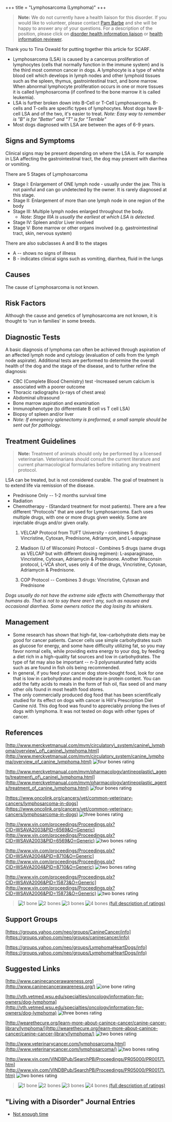 +++
title = "Lymphosarcoma (Lymphoma)"
+++

> **Note:** We do not currently have a health liaison for this disorder.
> If you would like to volunteer, please contact
> [Pam Barbe](mailto:president@samoyedhealthfoundation.org?subject=Questions%20about%20becoming%20a%20Health%20Information%20Liaison%20or%20Reviewer)
> and she will be happy to answer any of your questions.
> For a description of the position, please click on
> [disorder health information liaison](/become-a-health-information-liaison)
> or
> [health information reviewer](/become-a-health-information-reviewer).



Thank you to Tina Oswald for putting together this article for SCARF.


-   Lymphosarcoma (LSA) is caused by a cancerous proliferation of
    lymphocytes (cells that normally function in the immune system) and
    is the third most common cancer in dogs.  A lymphocyte is a type of
    white blood cell which develops in lymph nodes and other lymphoid
    tissues such as the  spleen, thymus, gastrointestinal tract, and
    bone marrow.  When abnormal lymphocyte proliferation occurs in one
    or more tissues it is called lymphosarcoma (if confined to the bone
    marrow it is called leukemia).
-   LSA is further broken down into B-Cell or T-Cell Lymphosarcoma.
    B-cells and T-cells are specific types of lymphocytes.  Most dogs
    have B-cell LSA and of the two, it's easier to treat.  *Note: Easy
    way to remember is "B" is for "Better" and "T" is for "Terrible"*
-   Most dogs diagnosed with LSA are between the ages of 6-9 years.


Signs and Symptoms
------------------

Clinical signs may be present depending on where the LSA is.  For
example in LSA affecting the gastrointestinal tract, the dog may present
with diarrhea or vomiting.

There are 5 Stages of Lymphosarcoma

- Stage I:  Enlargement of ONE lymph node - usually under the jaw.
  This is not painful and can go undetected by the owner.  It is
  rarely diagnosed at this stage.
- Stage II: Enlargement of more than one lymph node in one region of
  the body
- Stage III: Multiple lymph nodes enlarged throughout the body.
  - *Note*: *Stage IIIA is usually the earliest at which LSA is detected.*
- Stage IV: Spleen and/or Liver involved
- Stage V: Bone  marrow or other organs involved (e.g.
  gastrointestinal tract, skin, nervous system)

There are also subclasses A and B  to the stages

-   A -- shows no signs of illness
-   B - indicates clinical signs such as vomiting, diarrhea, fluid in
    the lungs

Causes
------

The cause of Lymphosarcoma is not known.

Risk Factors
------------

Although the cause and genetics of lymphosarcoma are not known, it is
thought to 'run in families' in some breeds.

Diagnostic Tests
----------------

A basic diagnosis of lymphoma can often be achieved through aspiration
of an affected lymph node and cytology (evaluation of cells from the
lymph node aspirate).  Additional tests are performed to determine the
overall health of the dog and the stage of the disease, and to further
refine the diagnosis:

-   CBC (Complete Blood Chemistry) test -Increased serum calcium is
    associated with a poorer outcome
-   Thoracic radiographs (x-rays of chest area)
-   Abdominal ultrasound
-   Bone marrow aspiration and examination
-   Immunophenotype (to differentiate B cell vs T cell LSA)
-   Biopsy of spleen and/or liver
  - *Note: If emergency
    splenectomy is preformed, a small sample should be sent out for
    pathology.*

Treatment Guidelines
--------------------

> **Note:** Treatment of animals should only be performed by a licensed
> veterinarian. Veterinarians should consult the current literature and
> current pharmacological formularies before initiating any treatment
> protocol.

LSA can be treated, but is not considered curable.  The goal of
treatment is to extend life via remission of the disease.

- Prednisone Only -- 1-2 months survival time
- Radiation
- Chemotherapy - (Standard treatment for most patients). There are a few different "Protocols" that are used for Lymphosarcoma.  Each uses multiple drugs, with one or more drugs  given weekly.  Some are injectable drugs and/or given orally.
  1. VELCAP Protocol from TUFT University - combines 5 drugs:  Vincristine, Cytoxan, Prednisone, Adriamycin, and L-asparaginase

  2. Madison (U of Wisconsin) Protocol - Combines 5 drugs (same drugs as VELCAP but with different dosing regimen):  L-asparaginase, Vincristine, Cytoxan, Adriamycin & Prednisone.  Another Wisconsin protocol, L-VCA short, uses only 4 of the drugs, Vincristine, Cytoxan, Adriamycin & Prednisone.
  3. COP Protocol -- Combines 3 drugs:  Vincristine, Cytoxan and Prednisone

*Dogs usually do not have the extreme side effects with Chemotherapy
that humans do.  That is not to say there aren't any, such as nausea and
occasional diarrhea. Some owners notice the dog losing its whiskers.*

Management
----------

-   Some research has shown that high-fat, low-carbohydrate diets may be
    good for cancer patients.  Cancer cells use simple carbohydrates
    such as glucose for energy, and some have difficulty utilizing fat,
    so you may favor normal cells, while providing extra energy to your
    dog, by feeding a diet rich in a high-quality fat sources and low in
    carbohydrates. The type of fat may also be important -- n-3
    polyunsaturated fatty acids such as are found in fish oils being
    recommended.
-   In general, if you feed your cancer dog store-bought food, look for
    one that is low in carbohydrates and moderate in protein content.
    You can add the fatty acids to meals in the form of fish oil, flax
    seed oil and many other oils found in most health food stores.
-   The only commercially produced dog food that has been scientifically
    studied for its effect on dogs with cancer is Hill's Prescription
    Diet Canine n/d. This dog food was found to appreciably prolong the
    lives of dogs with lymphoma. It was not tested on dogs with other
    types of cancer.

References
----------

[http://www.merckvetmanual.com/mvm/circulatory\_system/canine\_lymphoma/overview\_of\_canine\_lymphoma.html](http://www.merckvetmanual.com/mvm/circulatory_system/canine_lymphoma/overview_of_canine_lymphoma.html)
![four bones
rating](/img/4-bones.gif)

[http://www.merckvetmanual.com/mvm/pharmacology/antineoplastic\_agents/treatment\_of\_canine\_lymphoma.html](http://www.merckvetmanual.com/mvm/pharmacology/antineoplastic_agents/treatment_of_canine_lymphoma.html) ![four
bones
rating](/img/4-bones.gif)

[https://www.oncolink.org/cancers/vet/common-veterinary-cancers/lymphosarcoma-in-dogs](https://www.oncolink.org/cancers/vet/common-veterinary-cancers/lymphosarcoma-in-dogs)
![three bones
rating](/img/3-bones.gif)

[http://www.vin.com/proceedings/Proceedings.plx?CID=WSAVA2003&PID=6569&O=Generic](http://www.vin.com/proceedings/Proceedings.plx?CID=WSAVA2003&PID=6569&O=Generic) ![two
bones
rating](/img/2-bones.gif)

[http://www.vin.com/proceedings/Proceedings.plx?CID=WSAVA2004&PID=8710&O=Generic](http://www.vin.com/proceedings/Proceedings.plx?CID=WSAVA2004&PID=8710&O=Generic)
![two bones
rating](/img/2-bones.gif)

[http://www.vin.com/proceedings/Proceedings.plx?CID=WSAVA2006&PID=15873&O=Generic](http://www.vin.com/proceedings/Proceedings.plx?CID=WSAVA2006&PID=15873&O=Generic)
![two bones
rating](/img/2-bones.gif)




> ![1 bone](/img/1-bone.gif)
> ![2 bones](/img/2-bones.gif)
> ![3 bones](/img/3-bones.gif)
> ![4 bones](/img/4-bones.gif)
> [(full description of ratings)](/diseases/ratings-what-do-they-mean)

Support Groups
--------------

[https://groups.yahoo.com/neo/groups/CanineCancer/info](https://groups.yahoo.com/neo/groups/caninecancer/info)

[https://groups.yahoo.com/neo/groups/LymphomaHeartDogs/info](https://groups.yahoo.com/neo/groups/LymphomaHeartDogs/info)



Suggested Links
---------------

[http://www.caninecancerawareness.org](http://www.caninecancerawareness.org/)
![one bone
rating](/img/1-bone.gif)

[http://vth.vetmed.wsu.edu/specialties/oncology/information-for-owners/dog-lymphoma](http://vth.vetmed.wsu.edu/specialties/oncology/information-for-owners/dog-lymphoma)
![three bones
rating](/img/3-bones.gif)

[http://wearethecure.org/learn-more-about-canince-cancer/canine-cancer-library/lymphoma/](http://wearethecure.org/learn-more-about-canince-cancer/canine-cancer-library/lymphoma/)
![two bones
rating](/img/2-bones.gif)

[http://www.veterinarycancer.com/lymphosarcoma.html](http://www.veterinarycancer.com/lymphosarcoma/) ![two
bones
rating](/img/2-bones.gif)

[http://www.vin.com/VINDBPub/SearchPB/Proceedings/PR05000/PR00171.htm](http://www.vin.com/VINDBPub/SearchPB/Proceedings/PR05000/PR00171.htm)
![two bones
rating](/img/2-bones.gif)





> ![1 bone](/img/1-bone.gif)
> ![2 bones](/img/2-bones.gif)
> ![3 bones](/img/3-bones.gif)
> ![4 bones](/img/4-bones.gif)
> [(full description of ratings)](/diseases/ratings-what-do-they-mean)



"Living with a Disorder" Journal Entries
----------------------------------------

- [Not enough time](/diseases/lymphosarcoma-lymphoma-not-enough-time)
